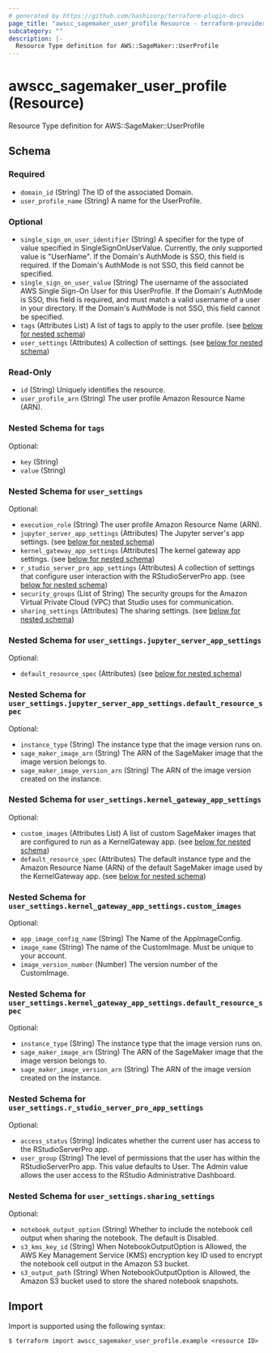 ```yaml
---
# generated by https://github.com/hashicorp/terraform-plugin-docs
page_title: "awscc_sagemaker_user_profile Resource - terraform-provider-awscc"
subcategory: ""
description: |-
  Resource Type definition for AWS::SageMaker::UserProfile
---
```


# awscc_sagemaker_user_profile (Resource)

Resource Type definition for AWS::SageMaker::UserProfile



<!-- schema generated by tfplugindocs -->
## Schema

### Required

- `domain_id` (String) The ID of the associated Domain.
- `user_profile_name` (String) A name for the UserProfile.

### Optional

- `single_sign_on_user_identifier` (String) A specifier for the type of value specified in SingleSignOnUserValue. Currently, the only supported value is "UserName". If the Domain's AuthMode is SSO, this field is required. If the Domain's AuthMode is not SSO, this field cannot be specified.
- `single_sign_on_user_value` (String) The username of the associated AWS Single Sign-On User for this UserProfile. If the Domain's AuthMode is SSO, this field is required, and must match a valid username of a user in your directory. If the Domain's AuthMode is not SSO, this field cannot be specified.
- `tags` (Attributes List) A list of tags to apply to the user profile. (see [below for nested schema](#nestedatt--tags))
- `user_settings` (Attributes) A collection of settings. (see [below for nested schema](#nestedatt--user_settings))

### Read-Only

- `id` (String) Uniquely identifies the resource.
- `user_profile_arn` (String) The user profile Amazon Resource Name (ARN).

<a id="nestedatt--tags"></a>
### Nested Schema for `tags`

Optional:

- `key` (String)
- `value` (String)


<a id="nestedatt--user_settings"></a>
### Nested Schema for `user_settings`

Optional:

- `execution_role` (String) The user profile Amazon Resource Name (ARN).
- `jupyter_server_app_settings` (Attributes) The Jupyter server's app settings. (see [below for nested schema](#nestedatt--user_settings--jupyter_server_app_settings))
- `kernel_gateway_app_settings` (Attributes) The kernel gateway app settings. (see [below for nested schema](#nestedatt--user_settings--kernel_gateway_app_settings))
- `r_studio_server_pro_app_settings` (Attributes) A collection of settings that configure user interaction with the RStudioServerPro app. (see [below for nested schema](#nestedatt--user_settings--r_studio_server_pro_app_settings))
- `security_groups` (List of String) The security groups for the Amazon Virtual Private Cloud (VPC) that Studio uses for communication.
- `sharing_settings` (Attributes) The sharing settings. (see [below for nested schema](#nestedatt--user_settings--sharing_settings))

<a id="nestedatt--user_settings--jupyter_server_app_settings"></a>
### Nested Schema for `user_settings.jupyter_server_app_settings`

Optional:

- `default_resource_spec` (Attributes) (see [below for nested schema](#nestedatt--user_settings--jupyter_server_app_settings--default_resource_spec))

<a id="nestedatt--user_settings--jupyter_server_app_settings--default_resource_spec"></a>
### Nested Schema for `user_settings.jupyter_server_app_settings.default_resource_spec`

Optional:

- `instance_type` (String) The instance type that the image version runs on.
- `sage_maker_image_arn` (String) The ARN of the SageMaker image that the image version belongs to.
- `sage_maker_image_version_arn` (String) The ARN of the image version created on the instance.



<a id="nestedatt--user_settings--kernel_gateway_app_settings"></a>
### Nested Schema for `user_settings.kernel_gateway_app_settings`

Optional:

- `custom_images` (Attributes List) A list of custom SageMaker images that are configured to run as a KernelGateway app. (see [below for nested schema](#nestedatt--user_settings--kernel_gateway_app_settings--custom_images))
- `default_resource_spec` (Attributes) The default instance type and the Amazon Resource Name (ARN) of the default SageMaker image used by the KernelGateway app. (see [below for nested schema](#nestedatt--user_settings--kernel_gateway_app_settings--default_resource_spec))

<a id="nestedatt--user_settings--kernel_gateway_app_settings--custom_images"></a>
### Nested Schema for `user_settings.kernel_gateway_app_settings.custom_images`

Optional:

- `app_image_config_name` (String) The Name of the AppImageConfig.
- `image_name` (String) The name of the CustomImage. Must be unique to your account.
- `image_version_number` (Number) The version number of the CustomImage.


<a id="nestedatt--user_settings--kernel_gateway_app_settings--default_resource_spec"></a>
### Nested Schema for `user_settings.kernel_gateway_app_settings.default_resource_spec`

Optional:

- `instance_type` (String) The instance type that the image version runs on.
- `sage_maker_image_arn` (String) The ARN of the SageMaker image that the image version belongs to.
- `sage_maker_image_version_arn` (String) The ARN of the image version created on the instance.



<a id="nestedatt--user_settings--r_studio_server_pro_app_settings"></a>
### Nested Schema for `user_settings.r_studio_server_pro_app_settings`

Optional:

- `access_status` (String) Indicates whether the current user has access to the RStudioServerPro app.
- `user_group` (String) The level of permissions that the user has within the RStudioServerPro app. This value defaults to User. The Admin value allows the user access to the RStudio Administrative Dashboard.


<a id="nestedatt--user_settings--sharing_settings"></a>
### Nested Schema for `user_settings.sharing_settings`

Optional:

- `notebook_output_option` (String) Whether to include the notebook cell output when sharing the notebook. The default is Disabled.
- `s3_kms_key_id` (String) When NotebookOutputOption is Allowed, the AWS Key Management Service (KMS) encryption key ID used to encrypt the notebook cell output in the Amazon S3 bucket.
- `s3_output_path` (String) When NotebookOutputOption is Allowed, the Amazon S3 bucket used to store the shared notebook snapshots.

## Import

Import is supported using the following syntax:

```shell
$ terraform import awscc_sagemaker_user_profile.example <resource ID>
```

